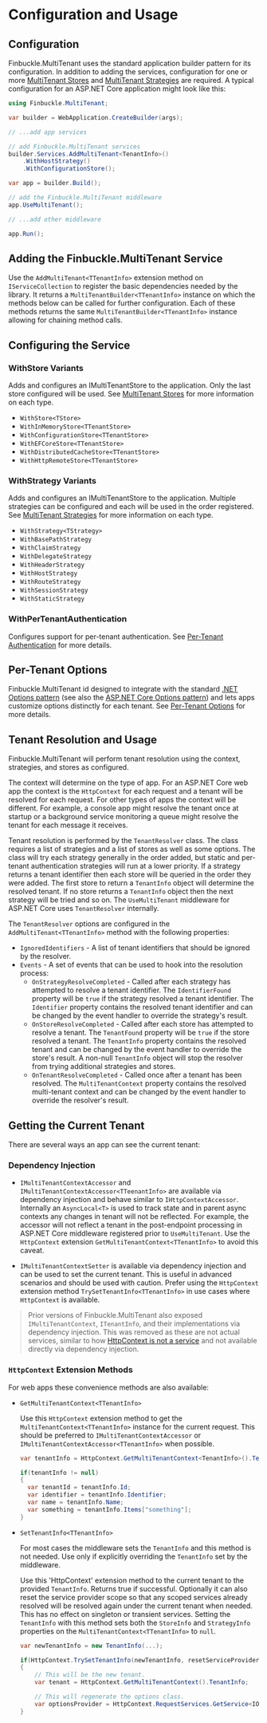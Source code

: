# Configuration and Usage

## Configuration

Finbuckle.MultiTenant uses the standard application builder pattern for its configuration. In addition to adding the
services, configuration for one or more [MultiTenant Stores](Stores) and [MultiTenant Strategies](Strategies) are
required. A typical configuration for an ASP.NET Core application might look like this:

```csharp
using Finbuckle.MultiTenant;

var builder = WebApplication.CreateBuilder(args);

// ...add app services

// add Finbuckle.MultiTenant services
builder.Services.AddMultiTenant<TenantInfo>()
    .WithHostStrategy()
    .WithConfigurationStore();

var app = builder.Build();

// add the Finbuckle.MultiTenant middleware
app.UseMultiTenant();

// ...add other middleware

app.Run();
```

## Adding the Finbuckle.MultiTenant Service

Use the `AddMultiTenant<TTenantInfo>` extension method on `IServiceCollection` to register the basic dependencies needed
by the library. It returns a `MultiTenantBuilder<TTenantInfo>` instance on which the methods below can be called for
further configuration. Each of these methods returns the same `MultiTenantBuilder<TTenantInfo>` instance allowing for
chaining method calls.

## Configuring the Service

### WithStore Variants

Adds and configures an IMultiTenantStore to the application. Only the last store configured will be used.
See [MultiTenant Stores](Stores) for more information on each type.

- `WithStore<TStore>`
- `WithInMemoryStore<TTenantStore>`
- `WithConfigurationStore<TTenantStore>`
- `WithEFCoreStore<TTenantStore>`
- `WithDistributedCacheStore<TTenantStore>`
- `WithHttpRemoteStore<TTenantStore>`

### WithStrategy Variants

Adds and configures an IMultiTenantStore to the application. Multiple strategies can be configured and each will be used
in the order registered. See [MultiTenant Strategies](Strategies) for more information on each type.

- `WithStrategy<TStrategy>`
- `WithBasePathStrategy`
- `WithClaimStrategy`
- `WithDelegateStrategy`
- `WithHeaderStrategy`
- `WithHostStrategy`
- `WithRouteStrategy`
- `WithSessionStrategy`
- `WithStaticStrategy`

### WithPerTenantAuthentication

Configures support for per-tenant authentication. See [Per-Tenant Authentication](Authentication) for more details.

## Per-Tenant Options

Finbuckle.MultiTenant id designed to integrate with the
standard [.NET Options pattern](https://learn.microsoft.com/en-us/dotnet/core/extensions/options) (see also
the [ASP.NET Core Options pattern](https://docs.microsoft.com/en-us/aspnet/core/fundamentals/configuration/options)) and
lets apps customize options distinctly for each tenant. See [Per-Tenant Options](Options) for more details.

## Tenant Resolution and Usage

Finbuckle.MultiTenant will perform tenant resolution using the context, strategies, and stores as configured.

The context will determine on the type of app. For an ASP.NET Core web app the context is the `HttpContext` for each
request and a tenant will be resolved for each request. For other types of apps the context will be different. For
example, a console app might resolve the tenant once at startup or a background service monitoring a queue might resolve
the tenant for each message it receives.

Tenant resolution is performed by the `TenantResolver` class. The class requires a list of strategies and a list of
stores as well as some options. The class will try each strategy generally in the order added, but static and per-tenant
authentication strategies will run at a lower priority. If a strategy returns a tenant identifier then each store will
be queried in the order they were added. The first store to return a `TenantInfo`
object will determine the resolved tenant. If no store returns a `TenantInfo` object then the next strategy will be
tried and so on. The `UseMultiTenant` middleware for ASP.NET Core uses `TenantResolver`
internally.

The `TenantResolver` options are configured in the `AddMultiTenant<TTenantInfo>` method with the following properties:

- `IgnoredIdentifiers` - A list of tenant identifiers that should be ignored by the resolver.
- `Events` - A set of events that can be used to hook into the resolution process:
    - `OnStrategyResolveCompleted` - Called after each strategy has attempted to resolve a tenant identifier. The
      `IdentifierFound` property will be `true` if the strategy resolved a tenant identifier. The `Identifier` property
      contains the resolved tenant identifier and can be changed by the event handler to override the strategy's result.
    - `OnStoreResolveCompleted` - Called after each store has attempted to resolve a tenant. The `TenantFound` property
      will be `true` if the store resolved a tenant. The `TenantInfo` property contains the resolved tenant and can be
      changed by the event handler to override the store's result. A non-null `TenantInfo` object will stop the resolver
      from trying additional strategies and stores.
    - `OnTenantResolveCompleted` - Called once after a tenant has been resolved. The `MultiTenantContext` property
      contains the resolved multi-tenant context and can be changed by the event handler to override the resolver's
      result.

## Getting the Current Tenant

There are several ways an app can see the current tenant:

### Dependency Injection

* `IMultiTenantContextAccessor` and `IMultiTenantContextAccessor<TTeenantInfo>` are available via dependency injection
  and behave similar to `IHttpContextAccessor`. Internally an `AsyncLocal<T>` is used to track state and in parent async
  contexts any changes in tenant will not be reflected. For example, the accessor will not reflect a tenant in the
  post-endpoint processing in ASP.NET Core middleware registered prior to `UseMultiTenant`. Use the `HttpContext`
  extension `GetMultiTenantContext<TTenantInfo>` to avoid this caveat.

* `IMultiTenantContextSetter` is available via dependency injection and can be used to set the current tenant. This is
  useful in advanced scenarios and should be used with caution. Prefer using the `HttpContext` extension method
  `TrySetTenantInfo<TTenantInfo>` in use cases where `HttpContext` is available.

> Prior versions of Finbuckle.MultiTenant also exposed `IMultiTenantContext`, `ITenantInfo`, and their implementations
> via dependency injection. This was removed as these are not actual services, similar to
> how [HttpContext is not a service](https://github.com/dotnet/aspnetcore/issues/47996#issuecomment-1529364233) and not
> available directly via dependency injection.

### `HttpContext` Extension Methods

For web apps these convenience methods are also available:

* `GetMultiTenantContext<TTenantInfo>`

  Use this `HttpContext` extension method to get the `MultiTenantContext<TTenantInfo>` instance for the current request.
  This should be preferred to `IMultiTenantContextAccessor` or `IMultiTenantContextAccessor<TTenantInfo>` when possible.

  ```csharp
  var tenantInfo = HttpContext.GetMultiTenantContext<TenantInfo>().TenantInfo;
  
  if(tenantInfo != null)
  {
    var tenantId = tenantInfo.Id;
    var identifier = tenantInfo.Identifier;
    var name = tenantInfo.Name;
    var something = tenantInfo.Items["something"];
  }
  ```

* `SetTenantInfo<TTenantInfo>`

  For most cases the middleware sets the `TenantInfo` and this method is not needed. Use only if explicitly overriding
  the `TenantInfo` set by the middleware.

  Use this 'HttpContext' extension method to the current tenant to the provided `TenantInfo`. Returns true if
  successful. Optionally it can also reset the service provider scope so that any scoped services already resolved will
  be resolved again under the current tenant when needed. This has no effect on singleton or transient services. Setting
  the `TenantInfo` with this method sets both the `StoreInfo` and `StrategyInfo` properties on the
  `MultiTenantContext<TTenantInfo>` to `null`.

  ```csharp
  var newTenantInfo = new TenantInfo(...);
  
  if(HttpContext.TrySetTenantInfo(newTenantInfo, resetServiceProvider: true))
  {
      // This will be the new tenant.
      var tenant = HttpContext.GetMultiTenantContext().TenantInfo;
  
      // This will regenerate the options class.
      var optionsProvider = HttpContext.RequestServices.GetService<IOptions<MyScopedOptions>>();
  }
  ```

